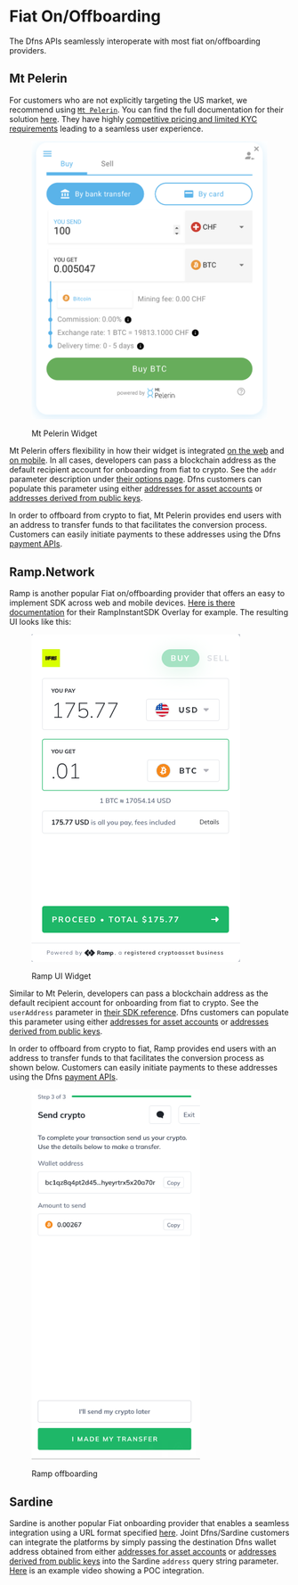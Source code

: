 # Fiat On/Offboarding

The Dfns APIs seamlessly interoperate with most fiat on/offboarding providers. &#x20;

## Mt Pelerin

For customers who are not explicitly targeting the US market, we recommend using [`Mt Pelerin`](https://www.mtpelerin.com/).  You can find the full documentation for their solution [here](https://developers.mtpelerin.com/).  They have highly [competitive pricing and limited KYC requirements](https://developers.mtpelerin.com/why-mt-pelerin) leading to a seamless user experience. &#x20;

<figure><img src="../.gitbook/assets/Screen Shot 2022-10-06 at 3.10.05 PM.png" alt=""><figcaption><p>Mt Pelerin Widget</p></figcaption></figure>



Mt Pelerin offers flexibility in how their widget is integrated [on the web](https://developers.mtpelerin.com/integration-guides/web-integration) and [on mobile](https://developers.mtpelerin.com/integration-guides/mobile-integration).  In all cases, developers can pass a blockchain address as the default recipient account for onboarding from fiat to crypto.  See the `addr` parameter description under [their options page](https://developers.mtpelerin.com/integration-guides/options).  Dfns customers can populate this parameter using either [addresses for asset accounts](../api-docs/high-level-api-asset-accounts-and-payments/asset-accounts/getassetaccountbyid.md) or [addresses derived from public keys](../api-docs/low-level-api-keys-and-transactions/public-keys-1/getaddressfornetwork.md).&#x20;



In order to offboard from crypto to fiat, Mt Pelerin provides end users with an address to transfer funds to that facilitates the conversion process.  Customers can easily initiate payments to these addresses using the Dfns [payment APIs](../api-docs/high-level-api-asset-accounts-and-payments/payments/initiatepayment.md).&#x20;

## Ramp.Network

Ramp is another popular Fiat on/offboarding provider that offers an easy to implement SDK across web and mobile devices.  [Here is there documentation](https://docs.ramp.network/web/quick-start-overlay) for their RampInstantSDK Overlay for example.  The resulting UI looks like this:



<figure><img src="../.gitbook/assets/Screen Shot 2022-11-30 at 3.13.19 PM.png" alt=""><figcaption><p>Ramp UI Widget</p></figcaption></figure>

Similar to Mt Pelerin, developers can pass a blockchain address as the default recipient account for onboarding from fiat to crypto.  See the `userAddress` parameter in [their SDK reference](https://docs.ramp.network/configuration#useraddress).  Dfns customers can populate this parameter using either [addresses for asset accounts](../api-docs/high-level-api-asset-accounts-and-payments/asset-accounts/getassetaccountbyid.md) or [addresses derived from public keys](../api-docs/low-level-api-keys-and-transactions/public-keys-1/getaddressfornetwork.md).&#x20;



In order to offboard from crypto to fiat, Ramp provides end users with an address to transfer funds to that facilitates the conversion process as shown below.  Customers can easily initiate payments to these addresses using the Dfns [payment APIs](../api-docs/high-level-api-asset-accounts-and-payments/payments/initiatepayment.md).&#x20;



<figure><img src="../.gitbook/assets/Screen Shot 2022-11-30 at 3.24.19 PM.png" alt=""><figcaption><p>Ramp offboarding</p></figcaption></figure>







## Sardine

Sardine is another popular Fiat onboarding provider that enables a seamless integration using a URL format specified [here](https://docs.sardine.ai/docs/integrate-payments/5lz28jlqvuvg4-mobile-url-web-view#3-create-url).   Joint Dfns/Sardine customers can integrate the platforms by simply passing the destination Dfns wallet address obtained from either [addresses for asset accounts](../api-docs/high-level-api-asset-accounts-and-payments/asset-accounts/getassetaccountbyid.md) or [addresses derived from public keys](../api-docs/low-level-api-keys-and-transactions/public-keys-1/getaddressfornetwork.md) into the Sardine `address` query string parameter.   [Here](https://www.loom.com/share/8baba35d5eee406dbe872a6bf8965453) is an example video showing a POC integration.&#x20;

